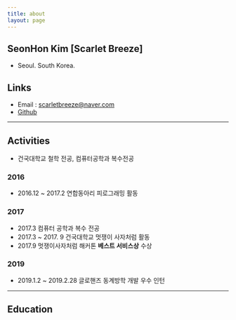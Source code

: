```yaml
---
title: about
layout: page
---
```


## SeonHon Kim [Scarlet Breeze]

- Seoul. South Korea.

## Links

- Email : scarletbreeze@naver.com
- [Github](https://github.com/scarletbreeze)

---

## Activities

- 건국대학교 철학 전공, 컴퓨터공학과 복수전공

### 2016

- 2016.12 ~ 2017.2 연합동아리 피로그래밍 활동

### 2017

- 2017.3 컴퓨터 공학과 복수 전공
- 2017.3 ~ 2017. 9 건국대학교 멋쟁이 사자처럼 활동
- 2017.9 멋쟁이사자처럼 해커톤 **베스트 서비스상** 수상

### 2019

- 2019.1.2 ~ 2019.2.28 글로핸즈 동계방학 개발 우수 인턴

---

## Education
